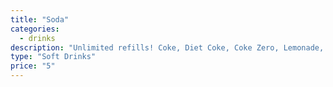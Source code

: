 ```yaml
---
title: "Soda"
categories:
  - drinks
description: "Unlimited refills! Coke, Diet Coke, Coke Zero, Lemonade, Root Beer, Pibb, Sprite, Fuze Raspberry Tea and more."
type: "Soft Drinks"
price: "5"
---
```

